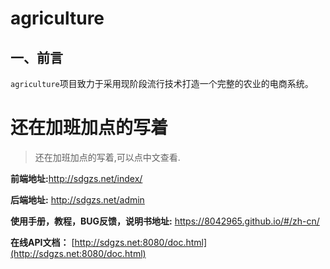 # agriculture



## 一、前言

`agriculture`项目致力于采用现阶段流行技术打造一个完整的农业的电商系统。


# 还在加班加点的写着

> 还在加班加点的写着,可以点中文查看.


**前端地址:**<a href="http://sdgzs.net/index/"  target="_blank">http://sdgzs.net/index/</a>



**后端地址:**
          <a href="http://sdgzs.net/admin"  target="_blank">http://sdgzs.net/admin</a>



**使用手册，教程，BUG反馈，说明书地址:** <a href="https://8042965.github.io/#/zh-cn/"  target="_blank">https://8042965.github.io/#/zh-cn/</a>


**在线API文档：**
[http://sdgzs.net:8080/doc.html](http://sdgzs.net:8080/doc.html)

